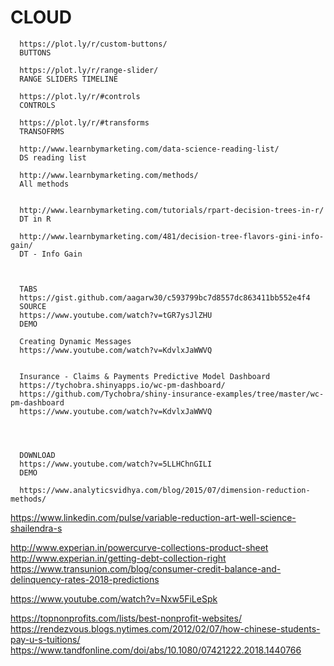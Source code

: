 # CLOUD

      https://plot.ly/r/custom-buttons/
      BUTTONS

      https://plot.ly/r/range-slider/
      RANGE SLIDERS TIMELINE

      https://plot.ly/r/#controls
      CONTROLS

      https://plot.ly/r/#transforms
      TRANSOFRMS

      http://www.learnbymarketing.com/data-science-reading-list/
      DS reading list
  
      http://www.learnbymarketing.com/methods/
      All methods


      http://www.learnbymarketing.com/tutorials/rpart-decision-trees-in-r/
      DT in R

      http://www.learnbymarketing.com/481/decision-tree-flavors-gini-info-gain/
      DT - Info Gain



      TABS
      https://gist.github.com/aagarw30/c593799bc7d8557dc863411bb552e4f4
      SOURCE
      https://www.youtube.com/watch?v=tGR7ysJlZHU
      DEMO

      Creating Dynamic Messages
      https://www.youtube.com/watch?v=KdvlxJaWWVQ

      
      Insurance - Claims & Payments Predictive Model Dashboard
      https://tychobra.shinyapps.io/wc-pm-dashboard/
      https://github.com/Tychobra/shiny-insurance-examples/tree/master/wc-pm-dashboard
      https://www.youtube.com/watch?v=KdvlxJaWWVQ
      
      
      

      DOWNLOAD
      https://www.youtube.com/watch?v=5LLHChnGILI
      DEMO

      https://www.analyticsvidhya.com/blog/2015/07/dimension-reduction-methods/



https://www.linkedin.com/pulse/variable-reduction-art-well-science-shailendra-s

http://www.experian.in/powercurve-collections-product-sheet
http://www.experian.in/getting-debt-collection-right
https://www.transunion.com/blog/consumer-credit-balance-and-delinquency-rates-2018-predictions

https://www.youtube.com/watch?v=Nxw5FiLeSpk

https://topnonprofits.com/lists/best-nonprofit-websites/
https://rendezvous.blogs.nytimes.com/2012/02/07/how-chinese-students-pay-u-s-tuitions/
https://www.tandfonline.com/doi/abs/10.1080/07421222.2018.1440766

